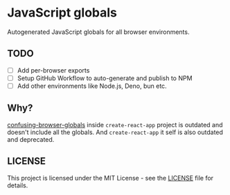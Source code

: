 # JavaScript globals

Autogenerated JavaScript globals for all browser environments.

## TODO

- [ ] Add per-browser exports
- [ ] Setup GitHub Workflow to auto-generate and publish to NPM
- [ ] Add other environments like Node.js, Deno, bun etc.

## Why?

[confusing-browser-globals](https://github.com/facebook/create-react-app/blob/main/packages/confusing-browser-globals/index.js#L10) inside `create-react-app` project is outdated and doesn't include all the globals.
And `create-react-app` it self is also outdated and deprecated.

## LICENSE

This project is licensed under the MIT License - see the [LICENSE](LICENSE) file for details.
